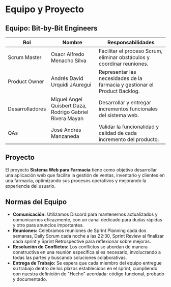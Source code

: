 # Equipo y Proyecto

## Equipo: Bit-by-Bit Engineers
| Rol           | Nombre          | Responsabilidades                                           |
|---------------|-----------------|-------------------------------------------------------------|
| Scrum Master  | Osacr Alfredo Menacho Silva       | Facilitar el proceso Scrum, eliminar obstáculos y coordinar reuniones. |
| Product Owner | Andrés David Urquidi JAuregui   | Representar las necesidades de la farmacia y gestionar el Product Backlog. |
| Desarrolladores | Miguel Angel Quisbert Daza, Rodrigo Gabriel Rivera Mayan | Desarrollar y entregar incrementos funcionales del sistema web. |
| QAs           | José Andrés Manzaneda   | Validar la funcionalidad y calidad de cada incremento del producto. |

## Proyecto
El proyecto **Sistema Web para Farmacia** tiene como objetivo desarrollar una aplicación web que facilite la gestión de ventas, inventario y clientes en una farmacia, optimizando sus procesos operativos y mejorando la experiencia del usuario.

## Normas del Equipo
- **Comunicación:** Utilizamos Discord para mantenernos actualizados y comunicarnos eficazmente, con un canal dedicado para dudas rápidas y otro para anuncios importantes.
- **Reuniones:** Celebramos reuniones de Sprint Planning cada dos semanas, Daily Scrum cada noche a las 22:30, Sprint Review al finalizar cada sprint y Sprint Retrospective para reflexionar sobre mejoras.
- **Resolución de Conflictos:** Los conflictos se abordan de manera constructiva en una reunión específica si es necesario, involucrando a todas las partes y buscando soluciones colaborativas.
- **Entrega de Trabajo:** Se espera que cada miembro del equipo entregue su trabajo dentro de los plazos establecidos en el sprint, cumpliendo con nuestra definición de "Hecho" acordada: código funcional, probado y documentado.

